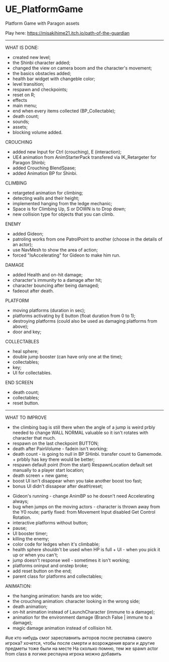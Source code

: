 # UE_PlatformGame
Platform Game with Paragon assets

Play here: https://misakihime21.itch.io/path-of-the-guardian 

-------

WHAT IS DONE:

- created new level;
- the Shinbi character added;
- changed the view on camera boom and the character's movement;
- the basics obstacles added;
- health bar widget with changeble color;
- level transition;
- respawn and checkpoints;
- reset on R;
- effects
- main menu;
- end when every items collected (BP_Collectable);
- death count;
- sounds;
- assets;
- blocking volume added.

CROUCHING
- added new Input for Ctrl (crouching), E (interaction);
- UE4 animation from AnimStarterPack transfered via IK_Retargeter for Paragon Shinbi;
- added Crouching BlendSpase;
- added Animation BP for Shinbi.

CLIMBING
- retargeted animation for climbing;
- detecting walls and their height;
- implemented hanging from the ledge mechanic;
- Space is for Climbing Up, S or DOWN is to Drop down;
- new collision type for objects that you can climb.

ENEMY
- added Gideon;
- patroling works from one PatrolPoint to another (choose in the details of an actor);
- use NavMesh to show the area of action;
- forced "IsAccelerating" for Gideon to make him run.

DAMAGE
- added Health and on-hit damage;
- character's immunity to a damage after hit; 
- character bouncing after being damaged;
- fadeout after death.

PLATFORM
- moving platforms (duration in sec);
- platforms activating by E button (float duration from 0 to 1);
- destroying platforms (could also be used as damaging platforms from above);
- door and key;

COLLECTABLES
- heal sphere;
- double jump booster (can have only one at the time);
- collectables;
- key;
- UI for collectables.

END SCREEN
- death count;
- collectables;
- reset button.


-------

WHAT TO IMPROVE

+ the climbing bag is still there when the angle of a jump is weird
	prbly needed to change WALL NORMAL valuable so it isn't rotates with character that much.
+ respawn on the last checkpoint  BUTTON;
+ death after PainVolume - fadein isn't working;
+ death count - is going to null in BP SHinbi. transfer count to Gamemode. + prbbly has key there would be better;
+ respawn default point (from the start)
	RespawnLocation default set manually to a player start location;
+ death screen + new game;
+ boost UI isn't disappear when you take another boost too fast;
+ bonus UI didn't dissapear after death\\reset;

- Gideon's running - change AnimBP so he doesn't need Accelerating always;
- bug when jumps on the moving actors - character is thrown away from the Y0 route;
	partly fixed: from Movement Input disabled Get Control Rotation.
- interactive platforms without button;
- pause;
- UI booster timer;
- killing the enemy;
- color code for ledges when it's climbable;
- health sphere shouldn't be used when HP is full + UI - when you pick it up or when you can't;
- jump doesn't response well - sometimes it isn't working;
- platforms oninput and onstep broke;
- add reset button on the end;
- parent class for platforms and collectables;



ANIMATION:
- the hanging animation: hands are too wide;
- the crouching animation: character looking in the wrong side;
- death animation;
- on-hit animation instead of LaunchCharacter (immune to a damage);
- animation for the environment damage (Branch False | immune to a damage);
- magic damage animation instead of collision hit.


#ue кто нибудь смог зареспавнить акторов после респавна самого игрока?
хочется, чтобы после смерти и возрождения враги и другие предметы тоже были на месте
На сколько помню, тем же spawn actor from class в логике респауна игрока можно добавить


